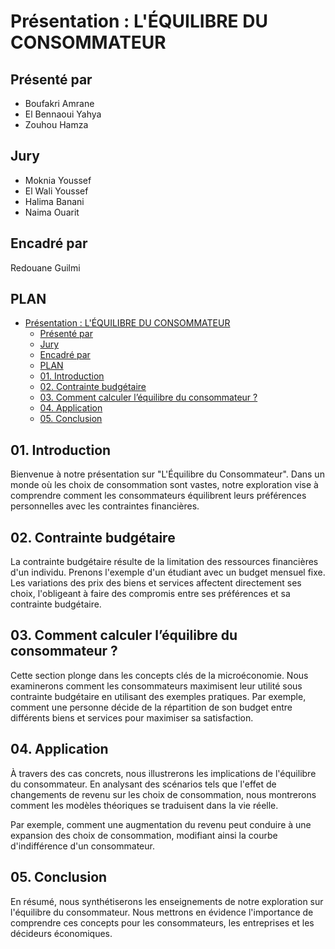 # Présentation : L'ÉQUILIBRE DU CONSOMMATEUR

## Présenté par
- Boufakri Amrane
- El Bennaoui Yahya
- Zouhou Hamza

## Jury
- Moknia Youssef
- El Wali Youssef
- Halima Banani
- Naima Ouarit

## Encadré par
Redouane Guilmi

## PLAN
- [Présentation : L'ÉQUILIBRE DU CONSOMMATEUR](#présentation--léquilibre-du-consommateur)
  - [Présenté par](#présenté-par)
  - [Jury](#jury)
  - [Encadré par](#encadré-par)
  - [PLAN](#plan)
  - [01. Introduction](#01-introduction)
  - [02. Contrainte budgétaire](#02-contrainte-budgétaire)
  - [03. Comment calculer l’équilibre du consommateur ?](#03-comment-calculer-léquilibre-du-consommateur-)
  - [04. Application](#04-application)
  - [05. Conclusion](#05-conclusion)

## 01. Introduction
Bienvenue à notre présentation sur "L'Équilibre du Consommateur". Dans un monde où les choix de consommation sont vastes, notre exploration vise à comprendre comment les consommateurs équilibrent leurs préférences personnelles avec les contraintes financières.

## 02. Contrainte budgétaire
La contrainte budgétaire résulte de la limitation des ressources financières d'un individu. Prenons l'exemple d'un étudiant avec un budget mensuel fixe. Les variations des prix des biens et services affectent directement ses choix, l'obligeant à faire des compromis entre ses préférences et sa contrainte budgétaire.

## 03. Comment calculer l’équilibre du consommateur ?
Cette section plonge dans les concepts clés de la microéconomie. Nous examinerons comment les consommateurs maximisent leur utilité sous contrainte budgétaire en utilisant des exemples pratiques. Par exemple, comment une personne décide de la répartition de son budget entre différents biens et services pour maximiser sa satisfaction.

## 04. Application
À travers des cas concrets, nous illustrerons les implications de l'équilibre du consommateur. En analysant des scénarios tels que l'effet de changements de revenu sur les choix de consommation, nous montrerons comment les modèles théoriques se traduisent dans la vie réelle.

Par exemple, comment une augmentation du revenu peut conduire à une expansion des choix de consommation, modifiant ainsi la courbe d'indifférence d'un consommateur.

## 05. Conclusion
En résumé, nous synthétiserons les enseignements de notre exploration sur l'équilibre du consommateur. Nous mettrons en évidence l'importance de comprendre ces concepts pour les consommateurs, les entreprises et les décideurs économiques.

